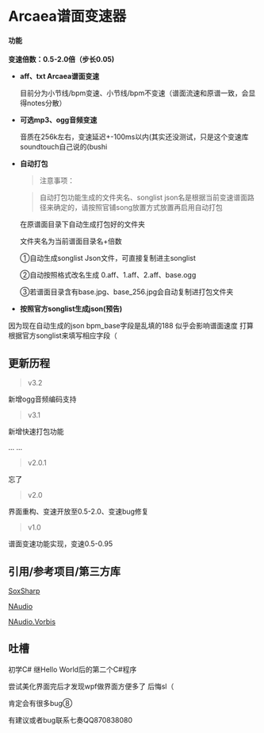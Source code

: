 # Arcaea谱面变速器


#### 功能
**变速倍数：0.5-2.0倍（步长0.05)**
- **aff、txt Arcaea谱面变速**

	目前分为小节线/bpm变速、小节线/bpm不变速（谱面流速和原谱一致，会显得notes分散）
	
- **可选mp3、ogg音频变速**

	音质在256k左右，变速延迟+-100ms以内(其实还没测试，只是这个变速库soundtouch自己说的(bushi
	
- **自动打包**

	> 注意事项：
	
	>自动打包功能生成的文件夹名、songlist json名是根据当前变速谱面路径来确定的，请按照官铺song放置方式放置再启用自动打包
	
	在原谱面目录下自动生成打包好的文件夹
	
	文件夹名为当前谱面目录名+倍数

	①自动生成songlist Json文件，可直接复制进主songlist

	②自动按照格式改名生成 0.aff、1.aff、2.aff、base.ogg
	
	③若谱面目录含有base.jpg、base_256.jpg会自动复制进打包文件夹

- **按照官方songlist生成json(预告)**

因为现在自动生成的json bpm_base字段是乱填的188 似乎会影响谱面速度 打算根据官方songlist来填写相应字段（



## 更新历程
> v3.2

新增ogg音频编码支持

> v3.1

新增快速打包功能

... ...
> v2.0.1

忘了


> v2.0

界面重构、变速开放至0.5-2.0、变速bug修复

> v1.0

谱面变速功能实现，变速0.5-0.95

## 引用/参考项目/第三方库

[SoxSharp](https://github.com/igece/SoxSharp "SoxSharp")

[NAudio](https://github.com/naudio/NAudio "NAudio")

[NAudio.Vorbis](https://github.com/naudio/Vorbis "NAudio.Vorbis")

## 吐槽

初学C# 继Hello World后的第二个C#程序

尝试美化界面完后才发现wpf做界面方便多了 后悔sl（

肯定会有很多bug⑧

有建议或者bug联系七奏QQ870838080
